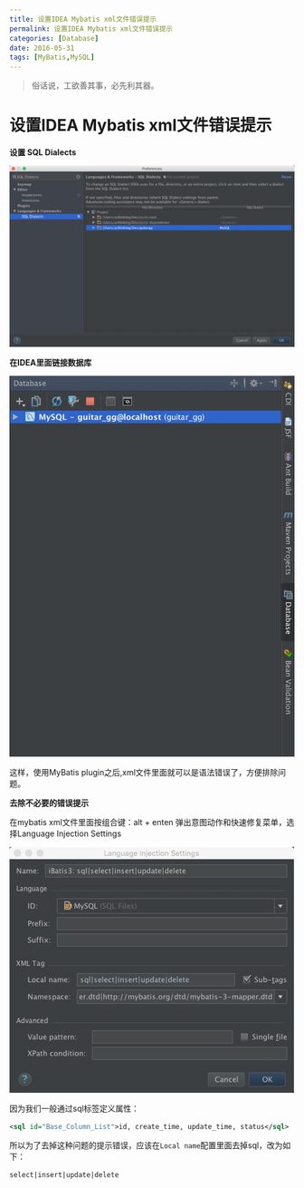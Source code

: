 ```yaml
---
title: 设置IDEA Mybatis xml文件错误提示 
permalink: 设置IDEA Mybatis xml文件错误提示
categories: [Database]
date: 2016-05-31
tags: [MyBatis,MySQL]
---
```


> 俗话说，工欲善其事，必先利其器。

# 设置IDEA Mybatis xml文件错误提示

**设置 SQL Dialects**

![](https://raw.githubusercontent.com/arthinking/arthinking.github.io/blog/source/_posts/database/mybatis/media/14646755250753.jpg)

**在IDEA里面链接数据库**

![](https://raw.githubusercontent.com/arthinking/arthinking.github.io/blog/source/_posts/database/mybatis/media/14646757875441.jpg)

这样，使用MyBatis plugin之后,xml文件里面就可以是语法错误了，方便排除问题。

**去除不必要的错误提示**

在mybatis xml文件里面按组合键：alt + enten  弹出意图动作和快速修复菜单，选择Language Injection Settings

![](https://raw.githubusercontent.com/arthinking/arthinking.github.io/blog/source/_posts/database/mybatis/media/14646749374769.jpg)

因为我们一般通过sql标签定义属性：

```xml
<sql id="Base_Column_List">id, create_time, update_time, status</sql>
```

所以为了去掉这种问题的提示错误，应该在`Local name`配置里面去掉sql，改为如下：

```
select|insert|update|delete
```
